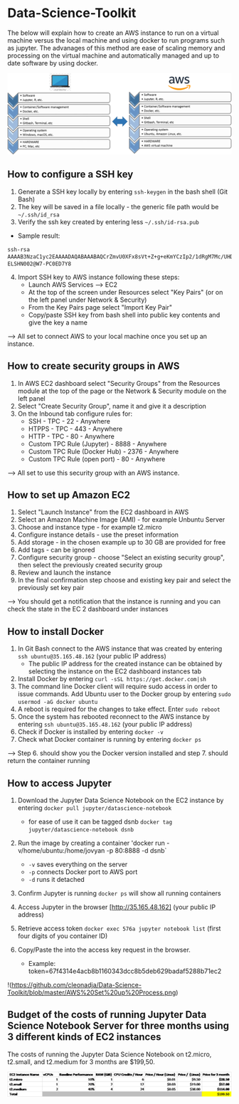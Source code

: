 # Data-Science-Toolkit

The below will explain how to create an AWS instance to run on a virtual machine versus the local machine and using docker to run programs such as jupyter. The advanages of this method are ease of scaling memory and processing on the virtual machine and automatically managed and up to date software by using docker.

![AWS vs. local](https://github.com/cleonadja/Data-Science-Toolkit/blob/master/Machine.png)


## How to configure a SSH key

 1. Generate a SSH key locally by entering `ssh-keygen` in the bash shell (Git Bash)
 2. The key will be saved in a file locally - the generic file path would be `~/.ssh/id_rsa`
 3. Verify the ssh key created by entering less `~/.ssh/id-rsa.pub`
   - Sample result:
    
    ssh-rsa            AAAAB3NzaC1yc2EAAAADAQABAAABAQCrZmvU0XFx8sVt+Z+g+eKmYCzIp2/1dRgM7Mc/UHD4H2Hz61PAaKM3uksBTNDw8NOzojsKQesURXUj2OiJ5/0qFvnA4vMsFgk0xtiLdOYst+MgGQOHzhMo8+5/j6ASQxFBfZlKPV0qgw7NxYFLC0j0FMlQmumy0wIeUcmVoAgJwm/bFUbKwuYwgXV+dTXN+p8Ox2AAig+JSJprPIlCpjooXgzssNSQUSt5DzriTWQahdtiWIdehRApDyOeKGac8iTS5bdD1/7lL6mUPaXH778A77zerP/OoUmmqKMr6NZE63MhcukRFw/40Xvb9wScuZ8AVjcau7RNqzHoTeEsTiql ELSHN002@W7-PC0ED7Y8
    
 4. Import SSH key to AWS instance following these steps:
    - Launch AWS Services --> EC2
    - At the top of the screen under Resources select "Key Pairs" (or on the left panel under Network & Security)
    - From the Key Pairs page select "Import Key Pair"
    - Copy/paste SSH key from bash shell into public key contents and give the key a name

--> All set to connect AWS to your local machine once you set up an instance.  
    
## How to create security groups in AWS

 1. In AWS EC2 dashboard select "Security Groups" from the Resources module at the top of the page or the Network & Security module on the left panel
 2. Select "Create Security Group", name it and give it a description
 3. On the Inbound tab configure rules for:
    - SSH - TPC - 22 - Anywhere
    - HTPPS - TPC - 443 - Anywhere
    - HTTP - TPC - 80 - Anywhere
    - Custom TPC Rule (Jupyter) - 8888 - Anywhere
    - Custom TPC Rule (Docker Hub) - 2376 - Anywhere
    - Custom TPC Rule (open port) - 80 - Anywhere

--> All set to use this security group with an AWS instance.

## How to set up Amazon EC2

 1. Select "Launch Instance" from the EC2 dashboard in AWS
 2. Select an Amazon Machine Image (AMI) - for example Unbuntu Server
 3. Choose and instance type - for example t2.micro
 4. Configure instance details - use the preset information
 5. Add storage - in the chosen example up to 30 GB are provided for free
 6. Add tags - can be ignored
 7. Configure security group - choose "Select an existing security group", then select the previously created security group
 8. Review and launch the instance
 9. In the final confirmation step choose and existing key pair and select the previously set key pair

--> You should get a notification that the instance is running and you can check the state in the EC 2 dashboard under instances

## How to install Docker 

 1. In Git Bash connect to the AWS instance that was created by entering `ssh ubuntu@35.165.48.162` (your public IP address)
     - The public IP address for the created instance can be obtained by selecting the instance on the EC2 dashboard instances tab
 2. Install Docker by entering `curl -sSL https://get.docker.com|sh`
 3. The command line Docker client will require sudo access in order to issue commands. Add Ubuntu user to the Docker group by entering `sudo usermod -aG docker ubuntu`
 4. A reboot is required for the changes to take effect. Enter `sudo reboot`
 5. Once the system has rebooted reconnect to the AWS instance by entering `ssh ubuntu@35.165.48.162` (your public IP address)
 6. Check if Docker is installed by entering `docker -v`
 7. Check what Docker container is running by entering `docker ps`
 
--> Step 6. should show you the Docker version installed and step 7. should return the container running

## How to access Jupyter

 1. Download the Jupyter Data Science Notebook on the EC2 instance by entering `docker pull jupyter/datascience-notebook` 
    - for ease of use it can be tagged dsnb `docker tag jupyter/datascience-notebook dsnb`
 2. Run the image by creating a container 'docker run -v/home/ubuntu:/home/jovyan -p 80:8888 -d dsnb`
    - `-v` saves everything on the server
    - `-p` connects Docker port to AWS port
    - `-d` runs it detached
    
 3. Confirm Jupyter is running `docker ps` will show all running containers
 4. Access Jupyter in the browser [http://35.165.48.162] (your public IP address)
 5. Retrieve access token `docker exec 576a jupyter notebook list` (first four digits of you container ID)
 6. Copy/Paste the into the access key request in the browser.
    - Example: token=67f4314e4acb8b1160343dcc8b5deb629badaf5288b71ec2 

!(https://github.com/cleonadja/Data-Science-Toolkit/blob/master/AWS%20Set%20up%20Process.png)

## Budget of the costs of running Jupyter Data Science Notebook Server for three months using 3 different kinds of EC2 instances

The costs of running the Jupyter Data Science Notebook on t2.micro, t2.small, and t2.medium for 3 months are $199,50.

![Cost Analysis](https://github.com/cleonadja/Data-Science-Toolkit/blob/master/Cost%20Analysis.png)
